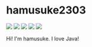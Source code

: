 # hamusuke2303

![](https://img.shields.io/badge/age-16-orange) ![](https://img.shields.io/badge/Birthday-2005%2F03%2F23-red) ![](https://img.shields.io/badge/Java-%E2%9D%A4-red) ![](https://img.shields.io/github/followers/hamusuke0323?label=Followers&style=social) ![](https://img.shields.io/twitter/follow/tw_hamusuke?label=Followers&style=social)

Hi! I'm hamusuke.
I love Java!
